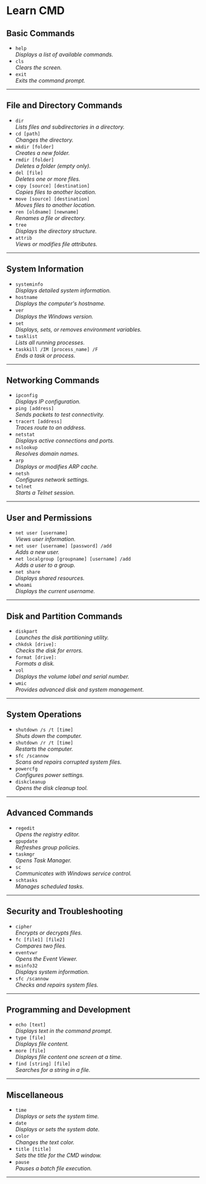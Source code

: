 # **Learn CMD**

## **Basic Commands**
- `help`  
  *Displays a list of available commands.*
- `cls`  
  *Clears the screen.*
- `exit`  
  *Exits the command prompt.*

---

## **File and Directory Commands**
- `dir`  
  *Lists files and subdirectories in a directory.*
- `cd [path]`  
  *Changes the directory.*
- `mkdir [folder]`  
  *Creates a new folder.*
- `rmdir [folder]`  
  *Deletes a folder (empty only).*
- `del [file]`  
  *Deletes one or more files.*
- `copy [source] [destination]`  
  *Copies files to another location.*
- `move [source] [destination]`  
  *Moves files to another location.*
- `ren [oldname] [newname]`  
  *Renames a file or directory.*
- `tree`  
  *Displays the directory structure.*
- `attrib`  
  *Views or modifies file attributes.*

---

## **System Information**
- `systeminfo`  
  *Displays detailed system information.*
- `hostname`  
  *Displays the computer's hostname.*
- `ver`  
  *Displays the Windows version.*
- `set`  
  *Displays, sets, or removes environment variables.*
- `tasklist`  
  *Lists all running processes.*
- `taskkill /IM [process_name] /F`  
  *Ends a task or process.*

---

## **Networking Commands**
- `ipconfig`  
  *Displays IP configuration.*
- `ping [address]`  
  *Sends packets to test connectivity.*
- `tracert [address]`  
  *Traces route to an address.*
- `netstat`  
  *Displays active connections and ports.*
- `nslookup`  
  *Resolves domain names.*
- `arp`  
  *Displays or modifies ARP cache.*
- `netsh`  
  *Configures network settings.*
- `telnet`  
  *Starts a Telnet session.*

---

## **User and Permissions**
- `net user [username]`  
  *Views user information.*
- `net user [username] [password] /add`  
  *Adds a new user.*
- `net localgroup [groupname] [username] /add`  
  *Adds a user to a group.*
- `net share`  
  *Displays shared resources.*
- `whoami`  
  *Displays the current username.*

---

## **Disk and Partition Commands**
- `diskpart`  
  *Launches the disk partitioning utility.*
- `chkdsk [drive]:`  
  *Checks the disk for errors.*
- `format [drive]:`  
  *Formats a disk.*
- `vol`  
  *Displays the volume label and serial number.*
- `wmic`  
  *Provides advanced disk and system management.*

---

## **System Operations**
- `shutdown /s /t [time]`  
  *Shuts down the computer.*
- `shutdown /r /t [time]`  
  *Restarts the computer.*
- `sfc /scannow`  
  *Scans and repairs corrupted system files.*
- `powercfg`  
  *Configures power settings.*
- `diskcleanup`  
  *Opens the disk cleanup tool.*

---

## **Advanced Commands**
- `regedit`  
  *Opens the registry editor.*
- `gpupdate`  
  *Refreshes group policies.*
- `taskmgr`  
  *Opens Task Manager.*
- `sc`  
  *Communicates with Windows service control.*
- `schtasks`  
  *Manages scheduled tasks.*

---

## **Security and Troubleshooting**
- `cipher`  
  *Encrypts or decrypts files.*
- `fc [file1] [file2]`  
  *Compares two files.*
- `eventvwr`  
  *Opens the Event Viewer.*
- `msinfo32`  
  *Displays system information.*
- `sfc /scannow`  
  *Checks and repairs system files.*

---

## **Programming and Development**
- `echo [text]`  
  *Displays text in the command prompt.*
- `type [file]`  
  *Displays file content.*
- `more [file]`  
  *Displays file content one screen at a time.*
- `find [string] [file]`  
  *Searches for a string in a file.*

---

## **Miscellaneous**
- `time`  
  *Displays or sets the system time.*
- `date`  
  *Displays or sets the system date.*
- `color`  
  *Changes the text color.*
- `title [title]`  
  *Sets the title for the CMD window.*
- `pause`  
  *Pauses a batch file execution.*

---
